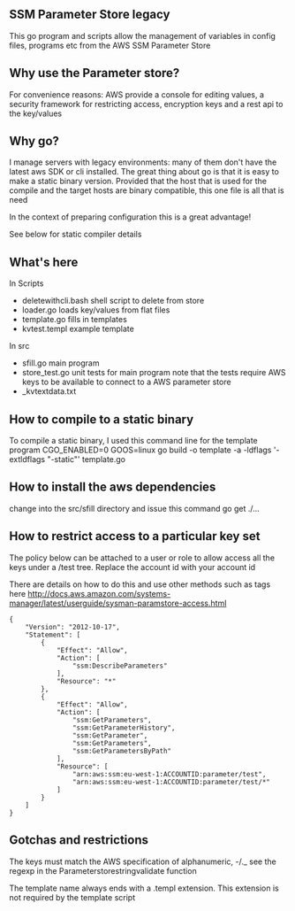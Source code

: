 SSM Parameter Store legacy
--------------------------

This go program and scripts allow the management of variables in config files, programs etc from the AWS SSM Parameter Store

## Why use the Parameter store?

For convenience reasons: AWS provide a console for editing values, a
security framework for restricting access, encryption keys and a rest
api to the key/values

## Why go?

I manage servers with legacy environments: many of them don't have the
latest aws SDK or cli installed.  The great thing about go is that it
is easy to make a static binary version.  Provided that the host that
is used for the compile and the target hosts are binary compatible,
this one file is all that is need

In the context of preparing configuration this is a great advantage!

See below for static compiler details

## What's here

In Scripts

   - deletewithcli.bash  shell script to delete from store
   - loader.go   loads key/values from flat files
   - template.go  fills in templates
   - kvtest.templ  example template

In src
   - sfill.go    main program
   - store_test.go    unit tests for main program
   note that the tests require AWS keys to be available to connect to
   a AWS parameter store
   - _kvtextdata.txt

## How to compile to a static binary

To compile a static binary, I used this command line for the template program
CGO_ENABLED=0 GOOS=linux go build -o template -a -ldflags '-extldflags "-static"' template.go

## How to install the aws dependencies
change into the src/sfill directory and issue this command
    go get ./...

## How to restrict access to a particular key set 
The policy below can be attached to a user or role to allow access all
the keys under a /test tree.  Replace the account id with your account id

There are details on how to do this and use other methods such as tags here
http://docs.aws.amazon.com/systems-manager/latest/userguide/sysman-paramstore-access.html



    {
        "Version": "2012-10-17",
        "Statement": [
            {
                "Effect": "Allow",
                "Action": [
                    "ssm:DescribeParameters"
                ],
                "Resource": "*"
            },
            {
                "Effect": "Allow",
                "Action": [
                    "ssm:GetParameters",
                    "ssm:GetParameterHistory",
                    "ssm:GetParameter",
                    "ssm:GetParameters",
                    "ssm:GetParametersByPath"
                ],
                "Resource": [
                    "arn:aws:ssm:eu-west-1:ACCOUNTID:parameter/test",
                    "arn:aws:ssm:eu-west-1:ACCOUNTID:parameter/test/*"
                ]
            }
        ]
    }

## Gotchas and restrictions
The keys must match the AWS specification of alphanumeric, -/._ see the
regexp in the Parameterstorestringvalidate function

The template name always ends with a .templ extension.  This extension is
not required by the template script
